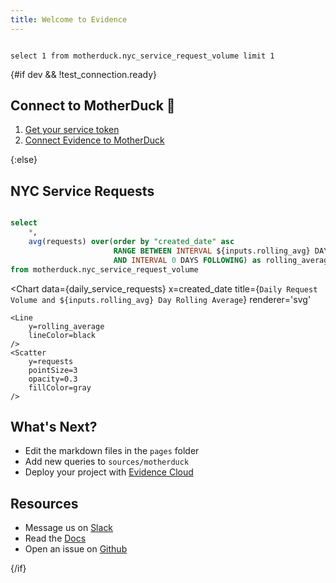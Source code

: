 ```yaml
---
title: Welcome to Evidence
---
```



```test_connection

select 1 from motherduck.nyc_service_request_volume limit 1 

```


{#if dev && !test_connection.ready}

## Connect to MotherDuck 🐣

1. [Get your service token](https://motherduck.com/docs/key-tasks/authenticating-to-motherduck/#authentication-using-a-service-token)
1. [Connect Evidence to MotherDuck](/settings)

{:else}

## NYC Service Requests

<Slider 
    defaultValue=7
    title='Rolling Average'
    min=2
    max=90
    name=rolling_avg
/> 

```sql daily_service_requests

select 
    *,
    avg(requests) over(order by "created_date" asc
                       RANGE BETWEEN INTERVAL ${inputs.rolling_avg} DAYS PRECEDING
                       AND INTERVAL 0 DAYS FOLLOWING) as rolling_average
from motherduck.nyc_service_request_volume 

```


<Chart 
    data={daily_service_requests} 
    x=created_date
    title={`Daily Request Volume and ${inputs.rolling_avg} Day Rolling Average`}
    renderer='svg'
>
    <Line 
        y=rolling_average
        lineColor=black
    /> 
    <Scatter 
        y=requests 
        pointSize=3
        opacity=0.3
        fillColor=gray
    /> 
</Chart>


<Histogram 
    data={daily_service_requests} 
    x=requests
    fillColor=black
/> 


## What's Next?
- Edit the markdown files in the `pages` folder
- Add new queries to `sources/motherduck` 
- Deploy your project with [Evidence Cloud](https://evidence.dev/cloud)


## Resources 
- Message us on [Slack](https://slack.evidence.dev/)
- Read the [Docs](https://docs.evidence.dev/)
- Open an issue on [Github](https://github.com/evidence-dev/evidence)

{/if}



